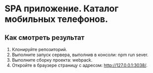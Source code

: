 SPA приложение. Каталог мобильных телефонов.
============================================

Как смотреть результат
----------------------

1. Клонируйте репозиторий.
2. Выполните запуск сервера, выполнив в консоли: npm run sever.
3. Выполните сборку проекта: webpack.
4. Откройте в браузере страницу с адресом: http://127.0.0.1:3038/.
